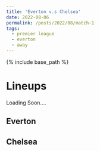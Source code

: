 ```yaml
---
title: 'Everton v.s Chelsea'
date: 2022-08-06
permalink: /posts/2022/08/match-1
tags:
  - premier league
  - everton
  - away
---
```


{% include base_path %}

# Lineups 
Loading Soon....

## Everton

## Chelsea

<!-- >                    Mendy       
>         Azpilicueta  Silva  Koulibaly   
>     James    Jorghino    Kante    Chilwell 
>           Sterling            Mount
>                     Havertz -->



